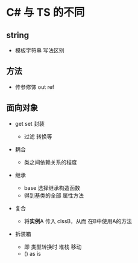# C# 与 TS 的不同

## string 

- 模板字符串 写法区别

## 方法 

- 传参修饰 out ref

## 面向对象

- get set 封装
    - 过滤 转换等

- 耦合 
    - 类之间依赖关系的程度

- 继承
    - base 选择继承构造函数
    - 得到基类的全部 属性方法

- 复合
    - 将**实例**A 传入 clssB，从而 在B中使用A的方法

- 拆装箱
    - 即 类型转换时 堆栈 移动
    - () as is
